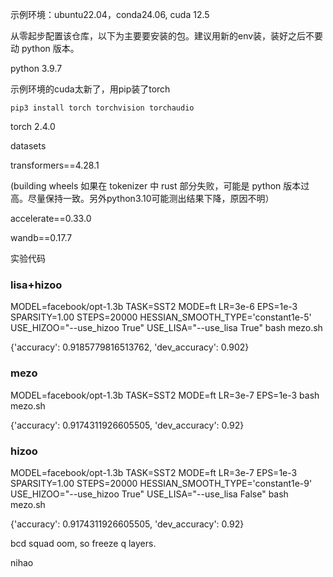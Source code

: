 示例环境：ubuntu22.04，conda24.06, cuda 12.5

从零起步配置该仓库，以下为主要要安装的包。建议用新的env装，装好之后不要动 python 版本。

python 3.9.7

示例环境的cuda太新了，用pip装了torch

```
pip3 install torch torchvision torchaudio
```

torch 2.4.0

datasets

transformers==4.28.1

(building wheels 如果在 tokenizer 中 rust 部分失败，可能是 python 版本过高。尽量保持一致。另外python3.10可能测出结果下降，原因不明）

accelerate==0.33.0

wandb==0.17.7

实验代码

### lisa+hizoo

MODEL=facebook/opt-1.3b TASK=SST2 MODE=ft LR=3e-6 EPS=1e-3 SPARSITY=1.00 STEPS=20000 HESSIAN_SMOOTH_TYPE='constant1e-5' USE_HIZOO="--use_hizoo True" USE_LISA="--use_lisa True" bash mezo.sh

{'accuracy': 0.9185779816513762, 'dev_accuracy': 0.902}

### mezo

MODEL=facebook/opt-1.3b TASK=SST2 MODE=ft LR=3e-7 EPS=1e-3 bash mezo.sh

{'accuracy': 0.9174311926605505, 'dev_accuracy': 0.92}

### hizoo

MODEL=facebook/opt-1.3b TASK=SST2 MODE=ft LR=3e-7 EPS=1e-3 SPARSITY=1.00 STEPS=20000 HESSIAN_SMOOTH_TYPE='constant1e-9' USE_HIZOO="--use_hizoo True" USE_LISA="--use_lisa False" bash mezo.sh

{'accuracy': 0.9174311926605505, 'dev_accuracy': 0.92}

bcd squad oom, so freeze q layers.


nihao
